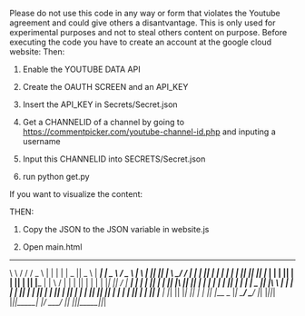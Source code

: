 Please do not use this code in any way or form that violates the Youtube agreement and could give others a disantvantage. This is only used for experimental purposes and not to steal others content on purpose.
Before executing the code you have to create an account at the google cloud website:
Then:

1. Enable the YOUTUBE DATA API

2. Create the OAUTH SCREEN and an API_KEY

3. Insert the API_KEY in Secrets/Secret.json

4. Get a CHANNELID of a channel by going to https://commentpicker.com/youtube-channel-id.php and inputing a username

5. Input this CHANNELID into SECRETS/Secret.json

6. run python get.py

If you want to visualize the content:

THEN:

1. Copy the JSON to the JSON variable in website.js

2. Open main.html


 _     _   ___   _   _    _____  ____   _____    ____    ___   _   _  _____  _ 
\ \   / / / _ \ | | | |  |  _  ||  _ \ |  ___|  |  _ \  / _ \ | \ | ||  ___|| |
 \ \_/ / | | | || | | |  | | | || |_| || |___   | | | || | | ||  \| || |___ | |
  \   /  | | | || | | |  | |_| ||    / |  ___|  | | | || | | || |\  ||  ___|| |
   | |   | | | || | | |  |  _  || |\ \ | |      | | | || | | || | | || |    |_|
   | |   | |_| || |_| |  | | | || | | || |___   | |_| || |_| || | | || |___  _ 
   |_|    \___/  \___/   |_| |_||_| |_||_____|  |____/  \___/ |_| |_||_____||_|